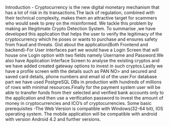 Introduction - Cryptocurrency is the new digital monetary mechanism that has a lot of risk in its transactions.The lack of regulation, combined with their technical complexity, makes them an attractive target for scammers who would seek to prey on the misinformed. We tackle this problem by making an Illegitimate Crypto Detection System. To summarise ,we have developed this application that helps the user to verify the legitimacy of the cryptocurrency which he poses or wants to purchase and ensures safety from fraud and threats.
Gist about the application(Both Frontend and backend)-For User interfaces part we would have a Login Screen that will house one Login option with two fields namely Username and Password.We also have Application Interface Screen to analyse the existing cryptos and we have added created gateway options to invest in such cryptos.Lastly we have a profile screen with the details such as PAN NO> and secured and saved card details, phone numbers and email id of the user.For database part we have used PostgreSQL DBs in production with hundreds of millions of rows with minimal resources.Finally for the payment system user will be able to transfer funds from their selected and verified bank accounts only to the application and then use a verification password to invest the amount of money in cryptocurrencies and ICO’s of cryptocurrencies.
Some basic prerequisites -The Web Version is compatible with Windows(32-64 bit), IOS operating system. The mobile application will be compatible with android with version Android 4.2 and further versions.
